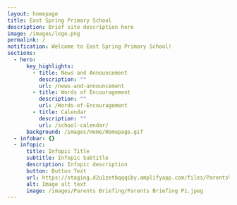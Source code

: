 ```yaml
---
layout: homepage
title: East Spring Primary School
description: Brief site description here
image: /images/logo.png
permalink: /
notification: Welcome to East Spring Primary School!
sections:
  - hero:
      key_highlights:
        - title: News and Announcement
          description: ""
          url: /news-and-announcement
        - title: Words of Encouragement
          description: ""
          url: /Words-of-Encouragement
        - title: Calendar
          description: ""
          url: /school-calendar/
      background: /images/Home/Homepage.gif
  - infobar: {}
  - infopic:
      title: Infopic Title
      subtitle: Infopic Subtitle
      description: Infopic description
      button: Button Text
      url: https://staging.d2u1zetbqqqiby.amplifyapp.com/files/Parents%20Briefing%20Slides/1Parents%20Briefing%202023_Principal.pdf
      alt: Image alt text
      image: /images/Parents Briefing/Parents Briefing P1.jpeg
---
```

